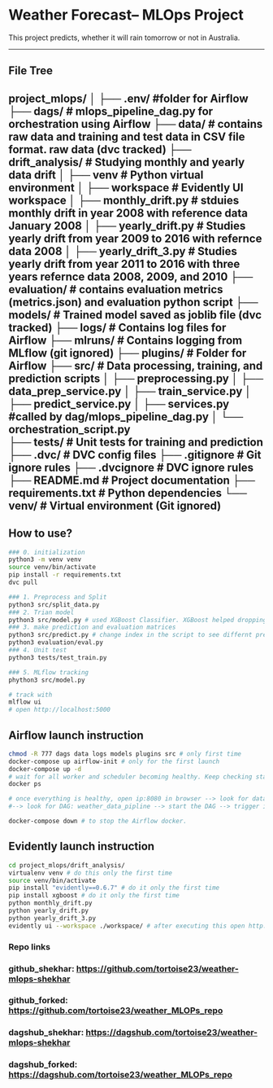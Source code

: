 # Weather Forecast– MLOps Project

This project predicts, whether it will rain tomorrow or not in Australia.

---

## File Tree
project_mlops/
│
├── .env/ #folder for Airflow
├── dags/ # mlops_pipeline_dag.py for orchestration using Airflow
├── data/ # contains raw data and training and test data in CSV file format. raw data (dvc tracked)
├── drift_analysis/ # Studying monthly and yearly data drift 
│   ├── venv # Python virtual environment
│   ├── workspace # Evidently UI workspace 
│   ├── monthly_drift.py # stduies monthly drift in year 2008 with reference data January 2008
│   ├── yearly_drift.py # Studies yearly drift from year 2009 to 2016 with refernce data 2008
│   ├── yearly_drift_3.py # Studies yearly drift from year 2011 to 2016 with three years refernce data 2008, 2009, and 2010 
├── evaluation/ # contains evaluation metrics (metrics.json) and evaluation python script
├── models/ # Trained model saved as joblib file (dvc tracked)
├── logs/ # Contains log files for Airflow
├── mlruns/ # Contains logging from MLflow (git ignored)
├── plugins/ # Folder for Airflow
├── src/ #  Data processing, training, and prediction scripts 
│   ├── preprocessing.py
│   ├── data_prep_service.py
│   ├── train_service.py
│   ├── predict_service.py
│   ├── services.py #called by dag/mlops_pipeline_dag.py
│   └── orchestration_script.py           
├── tests/ # Unit tests for training and prediction
├── .dvc/ # DVC config files
├── .gitignore # Git ignore rules
├── .dvcignore # DVC ignore rules
├── README.md # Project documentation
├── requirements.txt # Python dependencies
└── venv/ # Virtual environment (Git ignored)
---

## How to use?
```bash
### 0. initialization
python3 -m venv venv
source venv/bin/activate
pip install -r requirements.txt
dvc pull

### 1. Preprocess and Split
python3 src/split_data.py
### 2. Trian model
python3 src/model.py # used XGBoost Classifier. XGBoost helped dropping minimal data points
### 3. make prediction and evaluation matrices
python3 src/predict.py # change index in the script to see differnt prediction 
python3 evaluation/eval.py
### 4. Unit test
python3 tests/test_train.py

### 5. MLflow tracking 
phython3 src/model.py

# track with 
mlflow ui
# open http://localhost:5000

```

## Airflow launch instruction
```bash
chmod -R 777 dags data logs models plugins src # only first time
docker-compose up airflow-init # only for the first launch
docker-compose up -d
# wait for all worker and scheduler becoming healthy. Keep checking staus
docker ps

# once everything is healthy, open ip:8080 in browser --> look for datascientest tag 
#--> look for DAG: weather_data_pipline --> start the DAG --> trigger it to see pipeline working

docker-compose down # to stop the Airflow docker.
```
## Evidently launch instruction
``` bash
cd project_mlops/drift_analysis/
virtualenv venv # do this only the first time
source venv/bin/activate
pip install "evidently==0.6.7" # do it only the first time
pip install xgboost # do it only the first time
python monthly_drift.py
python yearly_drift.py
python yearly_drift_3.py
evidently ui --workspace ./workspace/ # after executing this open http://127.0.0.1:8000/

```

### Repo links
### github_shekhar: https://github.com/tortoise23/weather-mlops-shekhar
### github_forked: https://github.com/tortoise23/weather_MLOPs_repo
### dagshub_shekhar: https://dagshub.com/tortoise23/weather-mlops-shekhar
### dagshub_forked: https://dagshub.com/tortoise23/weather_MLOPs_repo
